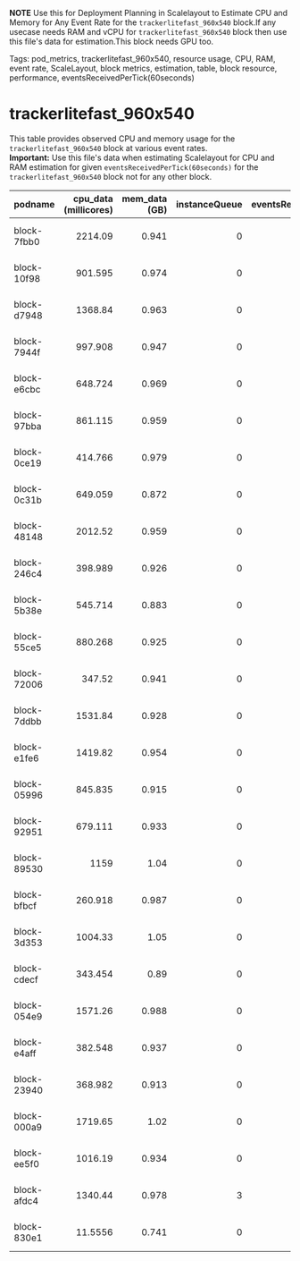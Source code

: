 **NOTE** Use this for Deployment Planning in Scalelayout to Estimate CPU and Memory for Any Event Rate for the `trackerlitefast_960x540` block.If any usecase needs RAM and vCPU for `trackerlitefast_960x540` block then use this file's data for estimation.This block needs GPU too.

Tags: pod_metrics, trackerlitefast_960x540, resource usage, CPU, RAM, event rate, ScaleLayout, block metrics, estimation, table, block resource, performance, eventsReceivedPerTick(60seconds)

# trackerlitefast_960x540

This table provides observed CPU and memory usage for the `trackerlitefast_960x540` block at various event rates.  
**Important:**  Use this file's data when estimating Scalelayout for CPU and RAM estimation for given `eventsReceivedPerTick(60seconds)` for the `trackerlitefast_960x540` block not for any other block.

| podname     |   cpu_data (millicores) |   mem_data (GB) |   instanceQueue |   eventsReceivedPerTick(60seconds) | updateTime          |
|:------------|------------------------:|----------------:|----------------:|-----------------------------------:|:--------------------|
| block-7fbb0 |               2214.09   |           0.941 |               0 |                                900 | 2025-06-24 06:35:56 |
| block-10f98 |                901.595  |           0.974 |               0 |                                600 | 2025-06-24 06:36:02 |
| block-d7948 |               1368.84   |           0.963 |               0 |                                755 | 2025-06-24 06:36:21 |
| block-7944f |                997.908  |           0.947 |               0 |                                600 | 2025-06-24 06:35:25 |
| block-e6cbc |                648.724  |           0.969 |               0 |                                300 | 2025-06-24 06:36:15 |
| block-97bba |                861.115  |           0.959 |               0 |                                600 | 2025-06-24 06:36:05 |
| block-0ce19 |                414.766  |           0.979 |               0 |                                300 | 2025-06-24 06:35:26 |
| block-0c31b |                649.059  |           0.872 |               0 |                                300 | 2025-06-24 06:35:34 |
| block-48148 |               2012.52   |           0.959 |               0 |                                900 | 2025-06-24 06:36:05 |
| block-246c4 |                398.989  |           0.926 |               0 |                                300 | 2025-06-24 06:36:06 |
| block-5b38e |                545.714  |           0.883 |               0 |                                296 | 2025-06-24 06:35:46 |
| block-55ce5 |                880.268  |           0.925 |               0 |                                374 | 2025-06-24 06:35:47 |
| block-72006 |                347.52   |           0.941 |               0 |                                300 | 2025-06-24 06:36:09 |
| block-7ddbb |               1531.84   |           0.928 |               0 |                                600 | 2025-06-24 06:35:49 |
| block-e1fe6 |               1419.82   |           0.954 |               0 |                                600 | 2025-06-24 06:35:45 |
| block-05996 |                845.835  |           0.915 |               0 |                                300 | 2025-06-24 06:35:41 |
| block-92951 |                679.111  |           0.933 |               0 |                                300 | 2025-06-24 06:36:15 |
| block-89530 |               1159      |           1.04  |               0 |                                562 | 2025-06-24 06:36:01 |
| block-bfbcf |                260.918  |           0.987 |               0 |                                188 | 2025-06-24 06:35:37 |
| block-3d353 |               1004.33   |           1.05  |               0 |                                900 | 2025-06-24 06:35:55 |
| block-cdecf |                343.454  |           0.89  |               0 |                                300 | 2025-06-24 06:36:08 |
| block-054e9 |               1571.26   |           0.988 |               0 |                                745 | 2025-06-24 06:35:27 |
| block-e4aff |                382.548  |           0.937 |               0 |                                304 | 2025-06-24 06:36:05 |
| block-23940 |                368.982  |           0.913 |               0 |                                188 | 2025-06-24 06:35:32 |
| block-000a9 |               1719.65   |           1.02  |               0 |                                908 | 2025-06-24 06:36:02 |
| block-ee5f0 |               1016.19   |           0.934 |               0 |                                600 | 2025-06-24 06:36:14 |
| block-afdc4 |               1340.44   |           0.978 |               3 |                                600 | 2025-06-24 06:35:32 |
| block-830e1 |                 11.5556 |           0.741 |               0 |                                  0 | 2025-06-24 06:36:10 |

